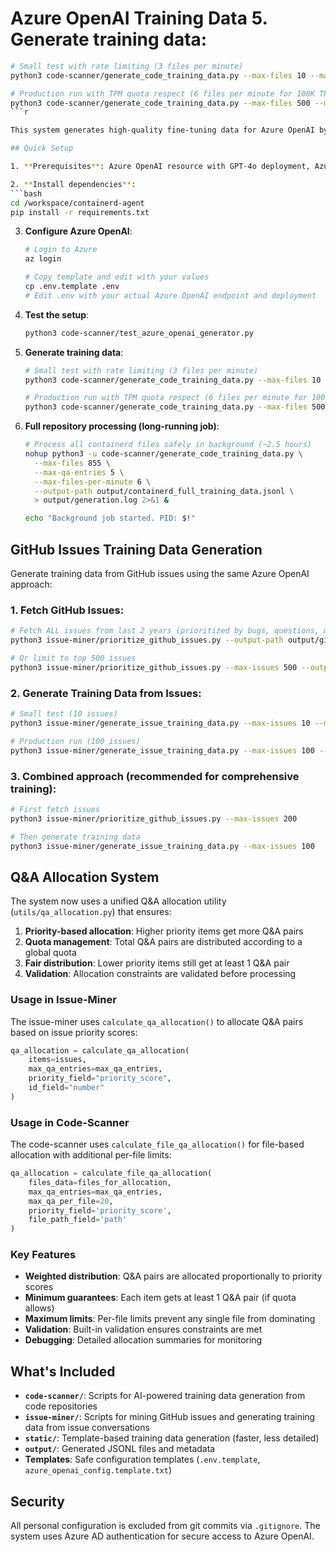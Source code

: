 # Azure OpenAI Training Data 5. **Generate training data**:
   ```bash
   # Small test with rate limiting (3 files per minute)
   python3 code-scanner/generate_code_training_data.py --max-files 10 --max-qa-entries 3 --max-files-per-minute 3
   
   # Production run with TPM quota respect (6 files per minute for 100K TPM)
   python3 code-scanner/generate_code_training_data.py --max-files 500 --max-qa-entries 12 --max-files-per-minute 6
   ```r

This system generates high-quality fine-tuning data for Azure OpenAI by analyzing code repositories. The `code-scanner/` folder contains scripts that use Azure OpenAI GPT-4 to create training data from code content - currently configured for the containerd repository but can be adapted for any code repository.

## Quick Setup

1. **Prerequisites**: Azure OpenAI resource with GPT-4o deployment, Azure CLI, Python 3.8+

2. **Install dependencies**:
   ```bash
   cd /workspace/containerd-agent
   pip install -r requirements.txt
   ```

3. **Configure Azure OpenAI**:
   ```bash
   # Login to Azure
   az login
   
   # Copy template and edit with your values
   cp .env.template .env
   # Edit .env with your actual Azure OpenAI endpoint and deployment
   ```

4. **Test the setup**:
   ```bash
   python3 code-scanner/test_azure_openai_generator.py
   ```

5. **Generate training data**:
   ```bash
   # Small test with rate limiting (3 files per minute)
   python3 code-scanner/generate_code_training_data.py --max-files 10 --max-qa-entries 3 --max-files-per-minute 3
   
   # Production run with TPM quota respect (6 files per minute for 100K TPM)
   python3 code-scanner/generate_code_training_data.py --max-files 500 --max-qa-entries 12 --max-files-per-minute 6
   ```

6. **Full repository processing (long-running job)**:
   ```bash
   # Process all containerd files safely in background (~2.5 hours)
   nohup python3 -u code-scanner/generate_code_training_data.py \
     --max-files 855 \
     --max-qa-entries 5 \
     --max-files-per-minute 6 \
     --output-path output/containerd_full_training_data.jsonl \
     > output/generation.log 2>&1 &
   
   echo "Background job started. PID: $!"
   ```

## GitHub Issues Training Data Generation

Generate training data from GitHub issues using the same Azure OpenAI approach:

### 1. **Fetch GitHub Issues**:
```bash
# Fetch ALL issues from last 2 years (prioritized by bugs, questions, maintainer responses)
python3 issue-miner/prioritize_github_issues.py --output-path output/github_issues_metadata.json

# Or limit to top 500 issues
python3 issue-miner/prioritize_github_issues.py --max-issues 500 --output-path output/github_issues_metadata.json
```

### 2. **Generate Training Data from Issues**:
```bash
# Small test (10 issues)
python3 issue-miner/generate_issue_training_data.py --max-issues 10 --max-issues-per-minute 3

# Production run (100 issues)
python3 issue-miner/generate_issue_training_data.py --max-issues 100 --max-issues-per-minute 6
```

### 3. **Combined approach** (recommended for comprehensive training):
```bash
# First fetch issues
python3 issue-miner/prioritize_github_issues.py --max-issues 200

# Then generate training data
python3 issue-miner/generate_issue_training_data.py --max-issues 100
```

## Q&A Allocation System

The system now uses a unified Q&A allocation utility (`utils/qa_allocation.py`) that ensures:

1. **Priority-based allocation**: Higher priority items get more Q&A pairs
2. **Quota management**: Total Q&A pairs are distributed according to a global quota
3. **Fair distribution**: Lower priority items still get at least 1 Q&A pair
4. **Validation**: Allocation constraints are validated before processing

### Usage in Issue-Miner

The issue-miner uses `calculate_qa_allocation()` to allocate Q&A pairs based on issue priority scores:

```python
qa_allocation = calculate_qa_allocation(
    items=issues,
    max_qa_entries=max_qa_entries,
    priority_field="priority_score",
    id_field="number"
)
```

### Usage in Code-Scanner

The code-scanner uses `calculate_file_qa_allocation()` for file-based allocation with additional per-file limits:

```python
qa_allocation = calculate_file_qa_allocation(
    files_data=files_for_allocation,
    max_qa_entries=max_qa_entries,
    max_qa_per_file=20,
    priority_field='priority_score',
    file_path_field='path'
)
```

### Key Features

- **Weighted distribution**: Q&A pairs are allocated proportionally to priority scores
- **Minimum guarantees**: Each item gets at least 1 Q&A pair (if quota allows)
- **Maximum limits**: Per-file limits prevent any single file from dominating
- **Validation**: Built-in validation ensures constraints are met
- **Debugging**: Detailed allocation summaries for monitoring

## What's Included

- **`code-scanner/`**: Scripts for AI-powered training data generation from code repositories
- **`issue-miner/`**: Scripts for mining GitHub issues and generating training data from issue conversations
- **`static/`**: Template-based training data generation (faster, less detailed)
- **`output/`**: Generated JSONL files and metadata
- **Templates**: Safe configuration templates (`.env.template`, `azure_openai_config.template.txt`)

## Security

All personal configuration is excluded from git commits via `.gitignore`. The system uses Azure AD authentication for secure access to Azure OpenAI.
